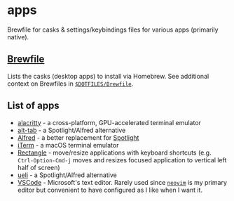 # apps

Brewfile for casks & settings/keybindings files for various apps (primarily native).

## [Brewfile](./Brewfile)

Lists the casks (desktop apps) to install via Homebrew. See additional context on Brewfiles in [`$DOTFILES/Brewfile`](../Brewfile).

## List of apps

- [alacritty](./alacritty) - a cross-platform, GPU-accelerated terminal emulator
- [alt-tab](https://github.com/lwouis/alt-tab-macos/) - a Spotlight/Alfred alternative
- [Alfred](https://www.alfredapp.com) - a better replacement for [Spotlight](https://support.apple.com/en-us/HT204014)
- [iTerm](./iterm) - a macOS terminal emulator
- [Rectangle](https://github.com/rxhanson/Rectangle) - move/resize applications with keyboard shortcuts (e.g. `Ctrl-Option-Cmd-j` moves and resizes focused application to vertical left half of screen)
- [ueli](https://github.com/oliverschwendener/ueli) - a Spotlight/Alfred alternative
- [VSCode](https://code.visualstudio.com) - Microsoft's text editor. Rarely used since [`neovim`](https://neovim.io) is my primary editor but convenient to have configured as I like when I want it.
